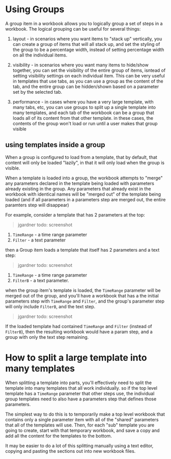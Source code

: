 # Using Groups

A group item in a workbook allows you to logically group a set of steps in a workbook.  The logical grouping can be useful for several things:

1. layout - in scenarios where you want items to "stack up" vertically, you can create a group of items that will all stack up, and set the styling of the group to be a percentage width, instead of setting percentage width on all the individual items.

2. visibility - in scenarios where you want many items to hide/show together, you can set the visibility of the entire group of items, isntead of setting visibility settings on each individual item. This can be very useful in templates that use tabs, as you can use a group as the content of the tab, and the entire group can be hidden/shown based on a parameter set by the selected tab.

3. performance - in cases where you have a very large template, with many tabs, etc, you can use groups to split up a single template into many templates, and each tab of the workbook can be a group that loads all of its content from that other template.  in these cases, the contents of the group won't load or run until a user makes that group visible


## using templates inside a group
When a group is configured to load from a template, that by default, that content will only be loaded "lazily", in that it will only load when the group is visible. 

When a template is loaded into a group, the workbook attempts to "merge" any parameters declared in the template being loaded with parameters already existing in the group.  Any parameters that already exist in the workbook with identical names will be "merged out" of the template being loaded (and if all parameters in a parameters step are merged out, the entire paramters step will disappear)

For example, consider a template that has 2 parameters at the top:

> jgardner todo: screenshot

1. `TimeRange` - a time range parameter
2. `Filter` - a text parameter

then a Group item loads a template that itself has 2 parameters and a text step:

> jgardner todo: screenshot

1. `TimeRange` - a time range parameter
2. `FilterB` - a text parameter.

when the group item's template is loaded, the `TimeRange` parameter will be merged out of the group, and you'll have a workbook that has a the initial parameters step with `TimeRange` and `Filter`, and the group's parameter step will only include `FilterB`, and the text step.

> jgardner todo: screenshot


If the loaded template had contained `TimeRange` and `Filter` (instead of `FilterB`), then the resulting workbook would have a param step, and a group with only the text step remaining.

# How to split a large template into many templates

When splitting a template into parts, you'll effectively need to split the template into many templates that all work individually. so if the top level template has a `TimeRange` parameter that other steps use, the individual group  templates need to also have a parameters step that defines those parameters.

The simplest way to do this is to temporarily make a top level workbook that contains only a single parameter item with all of the "shared" parameters that all of the templates will use. Then, for each "sub" template you are going to create, start with that temporary workbook, and save a copy and add all the content for the templates to the bottom.

It may be easier to do a lot of this splitting manually using a text editor, copying and pasting the sections out into new workbook files.

